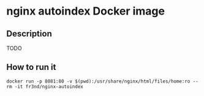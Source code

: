 # nginx autoindex Docker image

## Description

TODO

## How to run it

```
docker run -p 8081:80 -v $(pwd):/usr/share/nginx/html/files/home:ro --rm -it fr3nd/nginx-autoindex
```
